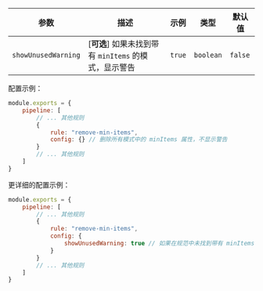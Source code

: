 | 参数 | 描述 | 示例 | 类型 | 默认值 |
| ---- | ---- | ---- | ---- | ------ |
| `showUnusedWarning` | [**可选**] 如果未找到带有 `minItems` 的模式，显示警告 | `true` | `boolean` | `false` |

配置示例：

```js
module.exports = {
    pipeline: [
        // ... 其他规则
        {
            rule: "remove-min-items",
            config: {} // 删除所有模式中的 minItems 属性，不显示警告
        }
        // ... 其他规则
    ]
}
```

更详细的配置示例：

```js
module.exports = {
    pipeline: [
        // ... 其他规则
        {
            rule: "remove-min-items",
            config: {
                showUnusedWarning: true // 如果在规范中未找到带有 minItems 的模式，则显示警告
            }
        }
        // ... 其他规则
    ]
}
``` 